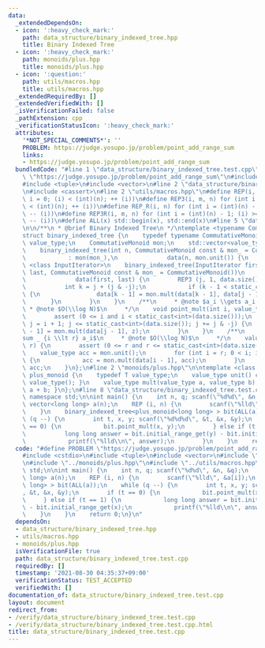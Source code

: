 ```yaml
---
data:
  _extendedDependsOn:
  - icon: ':heavy_check_mark:'
    path: data_structure/binary_indexed_tree.hpp
    title: Binary Indexed Tree
  - icon: ':heavy_check_mark:'
    path: monoids/plus.hpp
    title: monoids/plus.hpp
  - icon: ':question:'
    path: utils/macros.hpp
    title: utils/macros.hpp
  _extendedRequiredBy: []
  _extendedVerifiedWith: []
  _isVerificationFailed: false
  _pathExtension: cpp
  _verificationStatusIcon: ':heavy_check_mark:'
  attributes:
    '*NOT_SPECIAL_COMMENTS*': ''
    PROBLEM: https://judge.yosupo.jp/problem/point_add_range_sum
    links:
    - https://judge.yosupo.jp/problem/point_add_range_sum
  bundledCode: "#line 1 \"data_structure/binary_indexed_tree.test.cpp\"\n#define PROBLEM\
    \ \"https://judge.yosupo.jp/problem/point_add_range_sum\"\n#include <cstdio>\n\
    #include <tuple>\n#include <vector>\n#line 2 \"data_structure/binary_indexed_tree.hpp\"\
    \n#include <cassert>\n#line 2 \"utils/macros.hpp\"\n#define REP(i, n) for (int\
    \ i = 0; (i) < (int)(n); ++ (i))\n#define REP3(i, m, n) for (int i = (m); (i)\
    \ < (int)(n); ++ (i))\n#define REP_R(i, n) for (int i = (int)(n) - 1; (i) >= 0;\
    \ -- (i))\n#define REP3R(i, m, n) for (int i = (int)(n) - 1; (i) >= (int)(m);\
    \ -- (i))\n#define ALL(x) std::begin(x), std::end(x)\n#line 5 \"data_structure/binary_indexed_tree.hpp\"\
    \n\n/**\n * @brief Binary Indexed Tree\n */\ntemplate <typename CommutativeMonoid>\n\
    struct binary_indexed_tree {\n    typedef typename CommutativeMonoid::value_type\
    \ value_type;\n    CommutativeMonoid mon;\n    std::vector<value_type> data;\n\
    \    binary_indexed_tree(int n, CommutativeMonoid const & mon_ = CommutativeMonoid())\n\
    \            : mon(mon_),\n              data(n, mon.unit()) {\n    }\n    template\
    \ <class InputIterator>\n    binary_indexed_tree(InputIterator first, InputIterator\
    \ last, CommutativeMonoid const & mon_ = CommutativeMonoid())\n            : mon(mon_),\n\
    \              data(first, last) {\n        REP3 (j, 1, data.size() + 1) {\n \
    \           int k = j + (j & -j);\n            if (k - 1 < static_cast<int>(data.size()))\
    \ {\n                data[k - 1] = mon.mult(data[k - 1], data[j - 1]);\n     \
    \       }\n        }\n    }\n    /**\n     * @note $a_i \\gets a_i + z$\n    \
    \ * @note $O(\\log N)$\n     */\n    void point_mult(int i, value_type z) {\n\
    \        assert (0 <= i and i < static_cast<int>(data.size()));\n        for (int\
    \ j = i + 1; j <= static_cast<int>(data.size()); j += j & -j) {\n            data[j\
    \ - 1] = mon.mult(data[j - 1], z);\n        }\n    }\n    /**\n     * @note $\\\
    sum _ {i \\lt r} a_i$\n     * @note $O(\\log N)$\n     */\n    value_type initial_range_get(int\
    \ r) {\n        assert (0 <= r and r <= static_cast<int>(data.size()));\n    \
    \    value_type acc = mon.unit();\n        for (int i = r; 0 < i; i -= i & -i)\
    \ {\n            acc = mon.mult(data[i - 1], acc);\n        }\n        return\
    \ acc;\n    }\n};\n#line 2 \"monoids/plus.hpp\"\n\ntemplate <class T>\nstruct\
    \ plus_monoid {\n    typedef T value_type;\n    value_type unit() const { return\
    \ value_type(); }\n    value_type mult(value_type a, value_type b) const { return\
    \ a + b; }\n};\n#line 8 \"data_structure/binary_indexed_tree.test.cpp\"\nusing\
    \ namespace std;\n\nint main() {\n    int n, q; scanf(\"%d%d\", &n, &q);\n   \
    \ vector<long long> a(n);\n    REP (i, n) {\n        scanf(\"%lld\", &a[i]);\n\
    \    }\n    binary_indexed_tree<plus_monoid<long long> > bit(ALL(a));\n    while\
    \ (q --) {\n        int t, x, y; scanf(\"%d%d%d\", &t, &x, &y);\n        if (t\
    \ == 0) {\n            bit.point_mult(x, y);\n        } else if (t == 1) {\n \
    \           long long answer = bit.initial_range_get(y) - bit.initial_range_get(x);\n\
    \            printf(\"%lld\\n\", answer);\n        }\n    }\n    return 0;\n}\n"
  code: "#define PROBLEM \"https://judge.yosupo.jp/problem/point_add_range_sum\"\n\
    #include <cstdio>\n#include <tuple>\n#include <vector>\n#include \"../data_structure/binary_indexed_tree.hpp\"\
    \n#include \"../monoids/plus.hpp\"\n#include \"../utils/macros.hpp\"\nusing namespace\
    \ std;\n\nint main() {\n    int n, q; scanf(\"%d%d\", &n, &q);\n    vector<long\
    \ long> a(n);\n    REP (i, n) {\n        scanf(\"%lld\", &a[i]);\n    }\n    binary_indexed_tree<plus_monoid<long\
    \ long> > bit(ALL(a));\n    while (q --) {\n        int t, x, y; scanf(\"%d%d%d\"\
    , &t, &x, &y);\n        if (t == 0) {\n            bit.point_mult(x, y);\n   \
    \     } else if (t == 1) {\n            long long answer = bit.initial_range_get(y)\
    \ - bit.initial_range_get(x);\n            printf(\"%lld\\n\", answer);\n    \
    \    }\n    }\n    return 0;\n}\n"
  dependsOn:
  - data_structure/binary_indexed_tree.hpp
  - utils/macros.hpp
  - monoids/plus.hpp
  isVerificationFile: true
  path: data_structure/binary_indexed_tree.test.cpp
  requiredBy: []
  timestamp: '2021-08-30 04:35:37+09:00'
  verificationStatus: TEST_ACCEPTED
  verifiedWith: []
documentation_of: data_structure/binary_indexed_tree.test.cpp
layout: document
redirect_from:
- /verify/data_structure/binary_indexed_tree.test.cpp
- /verify/data_structure/binary_indexed_tree.test.cpp.html
title: data_structure/binary_indexed_tree.test.cpp
---
```

